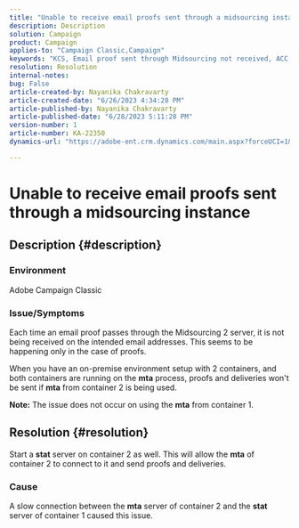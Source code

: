 ```yaml
---
title: "Unable to receive email proofs sent through a midsourcing instance"
description: Description
solution: Campaign
product: Campaign
applies-to: "Campaign Classic,Campaign"
keywords: "KCS, Email proof sent through Midsourcing not received, ACC, campaign classic"
resolution: Resolution
internal-notes: 
bug: False
article-created-by: Nayanika Chakravarty
article-created-date: "6/26/2023 4:34:28 PM"
article-published-by: Nayanika Chakravarty
article-published-date: "6/28/2023 5:11:28 PM"
version-number: 1
article-number: KA-22350
dynamics-url: "https://adobe-ent.crm.dynamics.com/main.aspx?forceUCI=1&pagetype=entityrecord&etn=knowledgearticle&id=f2028650-3f14-ee11-8f6e-6045bd006239"

---
```

# Unable to receive email proofs sent through a midsourcing instance

## Description {#description}


### Environment

Adobe Campaign Classic

### Issue/Symptoms

Each time an email proof passes through the Midsourcing 2 server, it is not being received on the intended email addresses. This seems to be happening only in the case of proofs.

When you have an on-premise environment setup with 2 containers, and both containers are running on the <b>mta</b> process, proofs and deliveries won't be sent if <b>mta</b> from container 2 is being used.

<b>Note:</b> The issue does not occur on using the <b>mta</b> from container 1.


## Resolution {#resolution}


Start a <b>stat</b> server on container 2 as well. This will allow the <b>mta</b> of container 2 to connect to it and send proofs and deliveries.

### Cause

A slow connection between the <b>mta</b> server of container 2 and the <b>stat</b> server of container 1 caused this issue.
